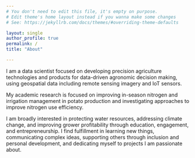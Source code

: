 ```yaml
---
# You don't need to edit this file, it's empty on purpose.
# Edit theme's home layout instead if you wanna make some changes
# See: https://jekyllrb.com/docs/themes/#overriding-theme-defaults

layout: single
author_profile: true
permalink: /
title: "About"

---
```


I am a data scientist focused on developing precision agriculture technologies and products for data-driven agronomic decision making, using geospatial data including remote sensing imagery and IoT sensors.

My academic research is focused on improving in-season nitrogen and irrigation management in potato production and investigating approaches to improve nitrogen use efficiency.

I am broadly interested in protecting water resources, addressing climate change, and improving grower profitability through education, engagement, and entrepreneurship. I find fulfillment in learning new things, communicating complex ideas, supporting others through inclusion and personal development, and dedicating myself to projects I am passionate about.
